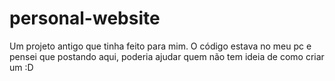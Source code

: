 # personal-website
Um projeto antigo que tinha feito para mim. O código estava no meu pc e pensei que postando aqui, poderia ajudar quem não tem ideia de como criar um :D
